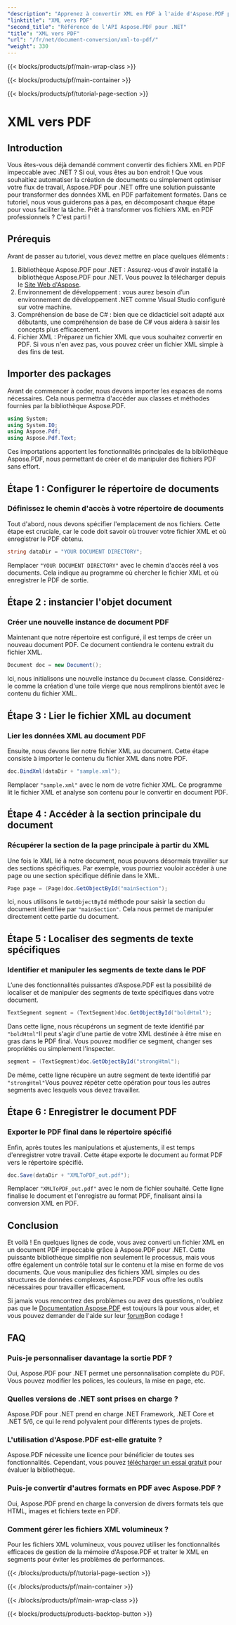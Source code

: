 ```yaml
---
"description": "Apprenez à convertir XML en PDF à l'aide d'Aspose.PDF pour .NET dans ce didacticiel complet étape par étape, avec des exemples de code et des explications détaillées."
"linktitle": "XML vers PDF"
"second_title": "Référence de l'API Aspose.PDF pour .NET"
"title": "XML vers PDF"
"url": "/fr/net/document-conversion/xml-to-pdf/"
"weight": 330
---
```


{{< blocks/products/pf/main-wrap-class >}}

{{< blocks/products/pf/main-container >}}

{{< blocks/products/pf/tutorial-page-section >}}

# XML vers PDF

## Introduction

Vous êtes-vous déjà demandé comment convertir des fichiers XML en PDF impeccable avec .NET ? Si oui, vous êtes au bon endroit ! Que vous souhaitiez automatiser la création de documents ou simplement optimiser votre flux de travail, Aspose.PDF pour .NET offre une solution puissante pour transformer des données XML en PDF parfaitement formatés. Dans ce tutoriel, nous vous guiderons pas à pas, en décomposant chaque étape pour vous faciliter la tâche. Prêt à transformer vos fichiers XML en PDF professionnels ? C'est parti !

## Prérequis

Avant de passer au tutoriel, vous devez mettre en place quelques éléments :

1. Bibliothèque Aspose.PDF pour .NET : Assurez-vous d'avoir installé la bibliothèque Aspose.PDF pour .NET. Vous pouvez la télécharger depuis le [Site Web d'Aspose](https://releases.aspose.com/pdf/net/).
2. Environnement de développement : vous aurez besoin d’un environnement de développement .NET comme Visual Studio configuré sur votre machine.
3. Compréhension de base de C# : bien que ce didacticiel soit adapté aux débutants, une compréhension de base de C# vous aidera à saisir les concepts plus efficacement.
4. Fichier XML : Préparez un fichier XML que vous souhaitez convertir en PDF. Si vous n'en avez pas, vous pouvez créer un fichier XML simple à des fins de test.

## Importer des packages

Avant de commencer à coder, nous devons importer les espaces de noms nécessaires. Cela nous permettra d'accéder aux classes et méthodes fournies par la bibliothèque Aspose.PDF.

```csharp
using System;
using System.IO;
using Aspose.Pdf;
using Aspose.Pdf.Text;
```

Ces importations apportent les fonctionnalités principales de la bibliothèque Aspose.PDF, nous permettant de créer et de manipuler des fichiers PDF sans effort.

## Étape 1 : Configurer le répertoire de documents

### Définissez le chemin d'accès à votre répertoire de documents

Tout d'abord, nous devons spécifier l'emplacement de nos fichiers. Cette étape est cruciale, car le code doit savoir où trouver votre fichier XML et où enregistrer le PDF obtenu.

```csharp
string dataDir = "YOUR DOCUMENT DIRECTORY";
```

Remplacer `"YOUR DOCUMENT DIRECTORY"` avec le chemin d'accès réel à vos documents. Cela indique au programme où chercher le fichier XML et où enregistrer le PDF de sortie.

## Étape 2 : instancier l'objet document

### Créer une nouvelle instance de document PDF

Maintenant que notre répertoire est configuré, il est temps de créer un nouveau document PDF. Ce document contiendra le contenu extrait du fichier XML.

```csharp
Document doc = new Document();
```

Ici, nous initialisons une nouvelle instance du `Document` classe. Considérez-le comme la création d'une toile vierge que nous remplirons bientôt avec le contenu du fichier XML.

## Étape 3 : Lier le fichier XML au document

### Lier les données XML au document PDF

Ensuite, nous devons lier notre fichier XML au document. Cette étape consiste à importer le contenu du fichier XML dans notre PDF.

```csharp
doc.BindXml(dataDir + "sample.xml");
```

Remplacer `"sample.xml"` avec le nom de votre fichier XML. Ce programme lit le fichier XML et analyse son contenu pour le convertir en document PDF.

## Étape 4 : Accéder à la section principale du document

### Récupérer la section de la page principale à partir du XML

Une fois le XML lié à notre document, nous pouvons désormais travailler sur des sections spécifiques. Par exemple, vous pourriez vouloir accéder à une page ou une section spécifique définie dans le XML.

```csharp
Page page = (Page)doc.GetObjectById("mainSection");
```

Ici, nous utilisons le `GetObjectById` méthode pour saisir la section du document identifiée par `"mainSection"`. Cela nous permet de manipuler directement cette partie du document.

## Étape 5 : Localiser des segments de texte spécifiques

### Identifier et manipuler les segments de texte dans le PDF

L’une des fonctionnalités puissantes d’Aspose.PDF est la possibilité de localiser et de manipuler des segments de texte spécifiques dans votre document.

```csharp
TextSegment segment = (TextSegment)doc.GetObjectById("boldHtml");
```

Dans cette ligne, nous récupérons un segment de texte identifié par `"boldHtml"`Il peut s'agir d'une partie de votre XML destinée à être mise en gras dans le PDF final. Vous pouvez modifier ce segment, changer ses propriétés ou simplement l'inspecter.

```csharp
segment = (TextSegment)doc.GetObjectById("strongHtml");
```

De même, cette ligne récupère un autre segment de texte identifié par `"strongHtml"`Vous pouvez répéter cette opération pour tous les autres segments avec lesquels vous devez travailler.

## Étape 6 : Enregistrer le document PDF

### Exporter le PDF final dans le répertoire spécifié

Enfin, après toutes les manipulations et ajustements, il est temps d'enregistrer votre travail. Cette étape exporte le document au format PDF vers le répertoire spécifié.

```csharp
doc.Save(dataDir + "XMLToPDF_out.pdf");
```

Remplacer `"XMLToPDF_out.pdf"` avec le nom de fichier souhaité. Cette ligne finalise le document et l'enregistre au format PDF, finalisant ainsi la conversion XML en PDF.

## Conclusion

Et voilà ! En quelques lignes de code, vous avez converti un fichier XML en un document PDF impeccable grâce à Aspose.PDF pour .NET. Cette puissante bibliothèque simplifie non seulement le processus, mais vous offre également un contrôle total sur le contenu et la mise en forme de vos documents. Que vous manipuliez des fichiers XML simples ou des structures de données complexes, Aspose.PDF vous offre les outils nécessaires pour travailler efficacement.

Si jamais vous rencontrez des problèmes ou avez des questions, n'oubliez pas que le [Documentation Aspose.PDF](https://reference.aspose.com/pdf/net/) est toujours là pour vous aider, et vous pouvez demander de l'aide sur leur [forum](https://forum.aspose.com/c/pdf/10)Bon codage !

## FAQ

### Puis-je personnaliser davantage la sortie PDF ?
Oui, Aspose.PDF pour .NET permet une personnalisation complète du PDF. Vous pouvez modifier les polices, les couleurs, la mise en page, etc.

### Quelles versions de .NET sont prises en charge ?
Aspose.PDF pour .NET prend en charge .NET Framework, .NET Core et .NET 5/6, ce qui le rend polyvalent pour différents types de projets.

### L'utilisation d'Aspose.PDF est-elle gratuite ?
Aspose.PDF nécessite une licence pour bénéficier de toutes ses fonctionnalités. Cependant, vous pouvez [télécharger un essai gratuit](https://releases.aspose.com/) pour évaluer la bibliothèque.

### Puis-je convertir d'autres formats en PDF avec Aspose.PDF ?
Oui, Aspose.PDF prend en charge la conversion de divers formats tels que HTML, images et fichiers texte en PDF.

### Comment gérer les fichiers XML volumineux ?
Pour les fichiers XML volumineux, vous pouvez utiliser les fonctionnalités efficaces de gestion de la mémoire d'Aspose.PDF et traiter le XML en segments pour éviter les problèmes de performances.

{{< /blocks/products/pf/tutorial-page-section >}}

{{< /blocks/products/pf/main-container >}}

{{< /blocks/products/pf/main-wrap-class >}}

{{< blocks/products/products-backtop-button >}}